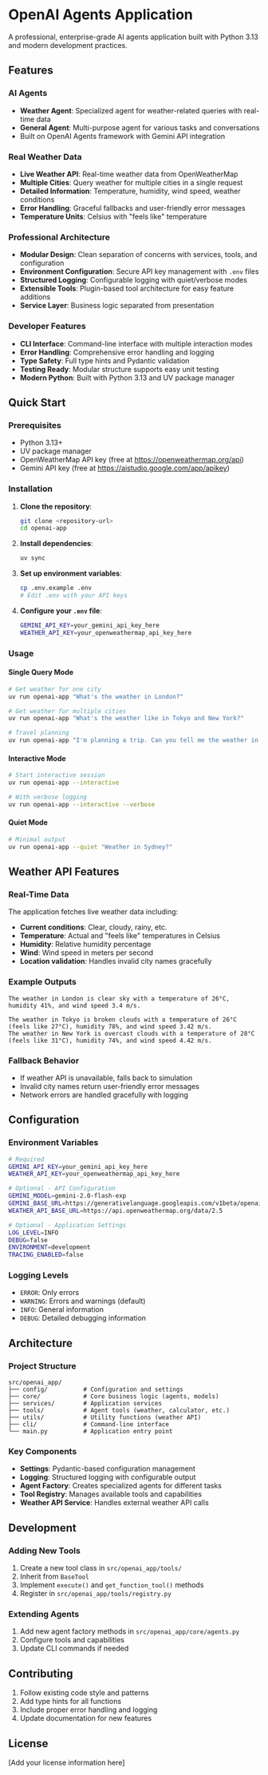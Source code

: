 # OpenAI Agents Application

A professional, enterprise-grade AI agents application built with Python 3.13 and modern development practices.

## Features

### AI Agents

- **Weather Agent**: Specialized agent for weather-related queries with real-time data
- **General Agent**: Multi-purpose agent for various tasks and conversations
- Built on OpenAI Agents framework with Gemini API integration

### Real Weather Data

- **Live Weather API**: Real-time weather data from OpenWeatherMap
- **Multiple Cities**: Query weather for multiple cities in a single request
- **Detailed Information**: Temperature, humidity, wind speed, weather conditions
- **Error Handling**: Graceful fallbacks and user-friendly error messages
- **Temperature Units**: Celsius with "feels like" temperature

### Professional Architecture

- **Modular Design**: Clean separation of concerns with services, tools, and configuration
- **Environment Configuration**: Secure API key management with `.env` files
- **Structured Logging**: Configurable logging with quiet/verbose modes
- **Extensible Tools**: Plugin-based tool architecture for easy feature additions
- **Service Layer**: Business logic separated from presentation

### Developer Features

- **CLI Interface**: Command-line interface with multiple interaction modes
- **Error Handling**: Comprehensive error handling and logging
- **Type Safety**: Full type hints and Pydantic validation
- **Testing Ready**: Modular structure supports easy unit testing
- **Modern Python**: Built with Python 3.13 and UV package manager

## Quick Start

### Prerequisites

- Python 3.13+
- UV package manager
- OpenWeatherMap API key (free at https://openweathermap.org/api)
- Gemini API key (free at https://aistudio.google.com/app/apikey)

### Installation

1. **Clone the repository**:

   ```bash
   git clone <repository-url>
   cd openai-app
   ```

2. **Install dependencies**:

   ```bash
   uv sync
   ```

3. **Set up environment variables**:

   ```bash
   cp .env.example .env
   # Edit .env with your API keys
   ```

4. **Configure your `.env` file**:
   ```bash
   GEMINI_API_KEY=your_gemini_api_key_here
   WEATHER_API_KEY=your_openweathermap_api_key_here
   ```

### Usage

#### Single Query Mode

```bash
# Get weather for one city
uv run openai-app "What's the weather in London?"

# Get weather for multiple cities
uv run openai-app "What's the weather like in Tokyo and New York?"

# Travel planning
uv run openai-app "I'm planning a trip. Can you tell me the weather in Paris, Rome, and Bangkok?"
```

#### Interactive Mode

```bash
# Start interactive session
uv run openai-app --interactive

# With verbose logging
uv run openai-app --interactive --verbose
```

#### Quiet Mode

```bash
# Minimal output
uv run openai-app --quiet "Weather in Sydney?"
```

## Weather API Features

### Real-Time Data

The application fetches live weather data including:

- **Current conditions**: Clear, cloudy, rainy, etc.
- **Temperature**: Actual and "feels like" temperatures in Celsius
- **Humidity**: Relative humidity percentage
- **Wind**: Wind speed in meters per second
- **Location validation**: Handles invalid city names gracefully

### Example Outputs

```
The weather in London is clear sky with a temperature of 26°C, humidity 41%, and wind speed 3.4 m/s.
```

```
The weather in Tokyo is broken clouds with a temperature of 26°C (feels like 27°C), humidity 78%, and wind speed 3.42 m/s.
The weather in New York is overcast clouds with a temperature of 28°C (feels like 31°C), humidity 74%, and wind speed 4.42 m/s.
```

### Fallback Behavior

- If weather API is unavailable, falls back to simulation
- Invalid city names return user-friendly error messages
- Network errors are handled gracefully with logging

## Configuration

### Environment Variables

```bash
# Required
GEMINI_API_KEY=your_gemini_api_key_here
WEATHER_API_KEY=your_openweathermap_api_key_here

# Optional - API Configuration
GEMINI_MODEL=gemini-2.0-flash-exp
GEMINI_BASE_URL=https://generativelanguage.googleapis.com/v1beta/openai/
WEATHER_API_BASE_URL=https://api.openweathermap.org/data/2.5

# Optional - Application Settings
LOG_LEVEL=INFO
DEBUG=false
ENVIRONMENT=development
TRACING_ENABLED=false
```

### Logging Levels

- `ERROR`: Only errors
- `WARNING`: Errors and warnings (default)
- `INFO`: General information
- `DEBUG`: Detailed debugging information

## Architecture

### Project Structure

```
src/openai_app/
├── config/          # Configuration and settings
├── core/            # Core business logic (agents, models)
├── services/        # Application services
├── tools/           # Agent tools (weather, calculator, etc.)
├── utils/           # Utility functions (weather API)
├── cli/             # Command-line interface
└── main.py          # Application entry point
```

### Key Components

- **Settings**: Pydantic-based configuration management
- **Logging**: Structured logging with configurable output
- **Agent Factory**: Creates specialized agents for different tasks
- **Tool Registry**: Manages available tools and capabilities
- **Weather API Service**: Handles external weather API calls

## Development

### Adding New Tools

1. Create a new tool class in `src/openai_app/tools/`
2. Inherit from `BaseTool`
3. Implement `execute()` and `get_function_tool()` methods
4. Register in `src/openai_app/tools/registry.py`

### Extending Agents

1. Add new agent factory methods in `src/openai_app/core/agents.py`
2. Configure tools and capabilities
3. Update CLI commands if needed

## Contributing

1. Follow existing code style and patterns
2. Add type hints for all functions
3. Include proper error handling and logging
4. Update documentation for new features

## License

[Add your license information here]
